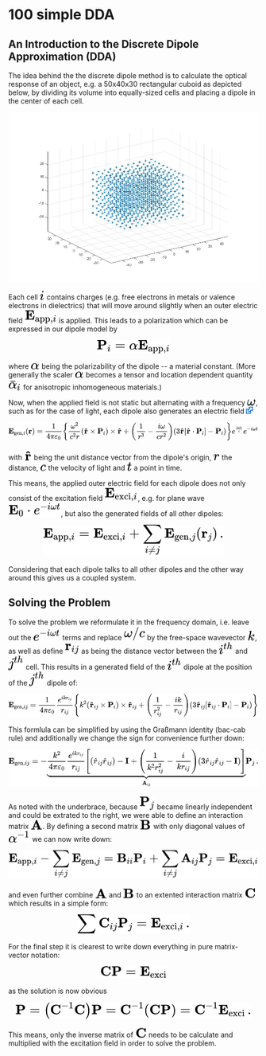 # 100 simple DDA

## An Introduction to the Discrete Dipole Approximation (DDA)

The idea behind the the discrete dipole method is to calculate the optical response of an object, e.g. a 50x40x30 rectangular cuboid as depicted below, by dividing its volume into equally-sized cells and placing a dipole in the center of each cell.

<img src="/003_media/rectangular-cuboid.jpg" alt="A 50x40x30 rectangular cuboid divided into dipoles">

Each cell <!-- $i$ --> <img style="transform: translateY(0.1em); background: white;" src="..\003_media\sUC8llATVV.svg"> contains charges (e.g. free electrons in metals or valence electrons in dielectrics) that will move around slightly when an outer electric field <!-- $\mathbf{E}_{\textrm{app},i}$ --> <img style="transform: translateY(0.1em); background: white;" src="..\003_media\BoMm4lrha6.svg"> is applied. This leads to a polarization which can be expressed in our dipole model by

<!-- $$
\mathbf{P}_{i}={\alpha}\mathbf{{E}}_{\textrm{app},i} 
$$ --> 

<div align="center"><img style="background: white;" src="..\003_media\7l550EKCxe.svg"></div>

where <!-- $\mathbf{\alpha}$ --> <img style="transform: translateY(0.1em); background: white;" src="..\003_media\cBuXoa3TIs.svg"> being the polarizability of the dipole -- a material constant. (More generally the scaler <!-- $\mathbf{\alpha}$ --> <img style="transform: translateY(0.1em); background: white;" src="..\003_media\KlQJu7aeVz.svg"> becomes a tensor and location dependent quantity <!-- $\bar{\alpha}_i$ --> <img style="transform: translateY(0.1em); background: white;" src="..\003_media\AlyOInu0mL.svg"> for anisotropic inhomogeneous materials.) 

Now, when the applied field is not static but alternating with a frequency <!-- $\omega$ --> <img style="transform: translateY(0.1em); background: white;" src="..\003_media\dy0eTxOXn1.svg">, such as for the case of light, each dipole also generates an electric field [<img src="../003_media/External.svg" height="14">](https://en.wikipedia.org/wiki/Dipole#Dipole_radiation)

<!-- $$
\mathbf{E}_{\textrm{gen},i}(\mathbf{r}) = \frac{1}{4\pi\varepsilon_0} \left\{
    \frac{\omega^2}{c^2 r} \left( \mathbf{\hat{r}} \times \mathbf{P}_{i} \right) \times \mathbf{\hat{r}} +
    \left( \frac{1}{r^3} - \frac{i\omega}{cr^2} \right)
    \left( 3\mathbf{\hat{r}} \left[\mathbf{\hat{r}} \cdot \mathbf{P}_{i}\right] - \mathbf{P}_{i} \right)
\right\} e^\frac{i\omega r}{c} e^{-i\omega t} 
$$ --> 

<div align="center"><img style="background: white;" src="..\003_media\zatc0eQ6Bc.svg"></div>

with <!-- $\mathbf{\hat{r}}$ --> <img style="transform: translateY(0.1em); background: white;" src="..\003_media\R89QpqQ5UJ.svg"> being the unit distance vector from the dipole's origin, <!-- $r$ --> <img style="transform: translateY(0.1em); background: white;" src="..\003_media\bC1Zxw43cV.svg"> the distance, <!-- $c$ --> <img style="transform: translateY(0.1em); background: white;" src="..\003_media\dx2v3eoWaA.svg"> the velocity of light and <!-- $t$ --> <img style="transform: translateY(0.1em); background: white;" src="..\003_media\L2DKQFtGsG.svg"> a point in time.

This means, the applied outer electric field for each dipole does not only consist of the excitation field <!-- $\mathbf{{E}}_{\textrm{exci},i}$ --> <img style="transform: translateY(0.1em); background: white;" src="..\003_media\LqM0ZF11ax.svg">, e.g. for plane wave  <!-- $\mathbf{E}_{0} \cdot e^{-i\omega t} $ --> <img style="transform: translateY(0.1em); background: white;" src="..\003_media\G83ZTU4N2h.svg">, but also the generated fields of all other dipoles:

<!-- $$
\mathbf{{E}}_{\textrm{app},i} = \mathbf{{E}}_{\textrm{exci},i} + \sum _{i\neq j} \mathbf{{E}}_{\textrm{gen},j}(\mathbf{r}_j) \,.
$$ --> 

<div align="center"><img style="background: white;" src="..\003_media\MEVpSbXGUR.svg"></div> 

Considering that each dipole talks to all other dipoles and the other way around this gives us a coupled system.

## Solving the Problem

To solve the problem we reformulate it in the frequency domain, i.e. leave out the <!-- $e^{-i\omega t} $ --> <img style="transform: translateY(0.1em); background: white;" src="..\003_media\dGvvyTmTbn.svg"> terms and replace <!-- $\omega/c$ --> <img style="transform: translateY(0.1em); background: white;" src="..\003_media\uKytIIRT1m.svg"> by the free-space wavevector <!-- $k$ --> <img style="transform: translateY(0.1em); background: white;" src="..\003_media\zyAiNITSFv.svg">, as well as define <!-- $\mathbf{r}_{ij}$ --> <img style="transform: translateY(0.1em); background: white;" src="..\003_media\ShEZ36Mh3t.svg"> as being the distance vector between the <!-- $i^{th}$ --> <img style="transform: translateY(0.1em); background: white;" src="..\003_media\qRHSMhajjc.svg"> and <!-- $j^{th}$ --> <img style="transform: translateY(0.1em); background: white;" src="..\003_media\yxl9pCar6O.svg"> cell. This results in a generated field of the <!-- $i^{th}$ --> <img style="transform: translateY(0.1em); background: white;" src="..\003_media\rtl2BCu6EG.svg"> dipole at the position of the <!-- $j^{th}$ --> <img style="transform: translateY(0.1em); background: white;" src="..\003_media\Bodqv6puQc.svg"> dipole of: 

<!-- $$
\mathbf{E}_{\textrm{gen},ij} = \frac{1}{4\pi\varepsilon_0} \frac{e^{i k r_{ij}}}{r_{ij}} \left\{
    k^2 \left( \mathbf{\hat{r}}_{ij} \times \mathbf{P}_{i} \right) \times \mathbf{\hat{r}}_{ij} +
    \left( \frac{1}{r^2_{ij}} - \frac{ik}{r_{ij}} \right)
    \left( 3\mathbf{\hat{r}}_{ij} \left[\mathbf{\hat{r}}_{ij} \cdot \mathbf{P}_{i}\right] - \mathbf{P}_{i} \right)
\right\}  
$$ --> 

<div align="center"><img style="background: white;" src="..\003_media\fvWEcMcQ8H.svg"></div> 

This formlula can be simplified by using the Graßmann identity (bac-cab rule) and additionally we change the sign for convenience further down:
<!-- $$ 
\mathbf{{E}}_{\textrm{gen},ij} 
= - \underbrace{
    \frac{k^2}{4\pi\varepsilon_0} \frac{e^{i k r_{ij}}}{r_{ij}} \left[
    \left( \hat{r}_{ij} \hat{r}_{ij} \right) - \mathbf{I}  +
    \left( \frac{1}{k^2r_{ij}^2} - \frac{i}{kr_{ij}} \right)
    \left( 3\hat{r}_{ij} \hat{r}_{ij} - \mathbf{I} \right)
    \right] }_{\normalsize{\mathbf{A}_{ij}}}
\mathbf{P}_{j} \, .
$$ --> 

<div align="center"><img style="background: white;" src="..\003_media\rkdSV8ps4T.svg"></div> 

As noted with the underbrace, because <!-- $\mathbf{P}_{j}$ --> <img style="transform: translateY(0.1em); background: white;" src="..\003_media\pElt6ZhZta.svg"> became linearly independent and could be extrated to the right, we were able to define an interaction matrix <!-- $\mathbf{A}$ --> <img style="transform: translateY(0.1em); background: white;" src="..\003_media\azPQdhk1g1.svg">. By defining a second matrix <!-- $\mathbf{B}$ --> <img style="transform: translateY(0.1em); background: white;" src="..\003_media\9J2TDIO03N.svg"> with only diagonal values of <!-- $\alpha^{-1}$ --> <img style="transform: translateY(0.1em); background: white;" src="..\003_media\IuvjKmSwvX.svg"> we can now write down:

<!-- $$
\mathbf{{E}}_{\textrm{app},i} -  \sum _{i\neq j} \mathbf{{E}}_{\textrm{gen},j} = \mathbf{B}_{ii} \mathbf{P}_{i} + \sum _{i\neq j} \mathbf{A}_{ij} \mathbf{P}_{j}
= \mathbf{{E}}_{\textrm{exci},i} 
$$ --> 

<div align="center"><img style="background: white;" src="..\003_media\GQ2lPeEpTo.svg"></div>

and even further combine <!-- $\mathbf{A}$ --> <img style="transform: translateY(0.1em); background: white;" src="..\003_media\g6hoF3MfXJ.svg"> and <!-- $\mathbf{B}$ --> <img style="transform: translateY(0.1em); background: white;" src="..\003_media\GYtED7qkN1.svg"> to an extented interaction matrix <!-- $\mathbf{C}$ --> <img style="transform: translateY(0.1em); background: white;" src="..\003_media\k3DdFIe8PY.svg"> which results in a simple form:
<!-- $$
\sum \mathbf{C}_{ij} \mathbf{P}_{j} = \mathbf{{E}}_{\textrm{exci},i} \, .
$$ --> 

<div align="center"><img style="background: white;" src="..\003_media\HH1zgyYYXx.svg"></div> 

For the final step it is clearest to write down everything in pure matrix-vector notation:
<!-- $$
\mathbf{C} \mathbf{P} = \mathbf{{E}}_{\textrm{exci}}
$$ --> 

<div align="center"><img style="background: white;" src="..\003_media\jaSU1ZR94K.svg"></div>

as the solution is now obvious
<!-- $$
\mathbf{P} = \left( \mathbf{C}^{-1} \mathbf{C} \right) \mathbf{P}
= \mathbf{C}^{-1} \left( \mathbf{C} \mathbf{P} \right) 
= \mathbf{C}^{-1} \mathbf{{E}}_{\textrm{exci}} \, .
$$ --> 

<div align="center"><img style="background: white;" src="..\003_media\l3Rkqnz2wk.svg"></div>

This means, only the inverse matrix of <!-- $\mathbf{C}$ --> <img style="transform: translateY(0.1em); background: white;" src="..\003_media\PUJZU6MhJT.svg"> needs to be calculate and multiplied with the excitation field in order to solve the problem.